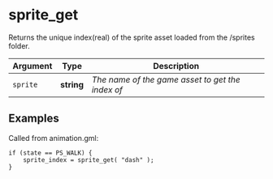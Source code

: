 sprite_get
==========


Returns the unique index(<span class="code-line"><span class="type">real</span></span>) of the sprite asset loaded from the <span class="code-line">/sprites</span> folder.

| Argument                                                         | Type                                                             | Description                                    |
| ---------------------------------------------------------------- | ---------------------------------------------------------------- | ---------------------------------------------- |
|`sprite`                                                          | **string**                                                       | _The name of the game asset to get the index of_ |


Examples
---------

Called from <span class="code-line">animation.gml</span>:

```gml
if (state == PS_WALK) { 
	sprite_index = sprite_get( "dash" ); 
}
```
